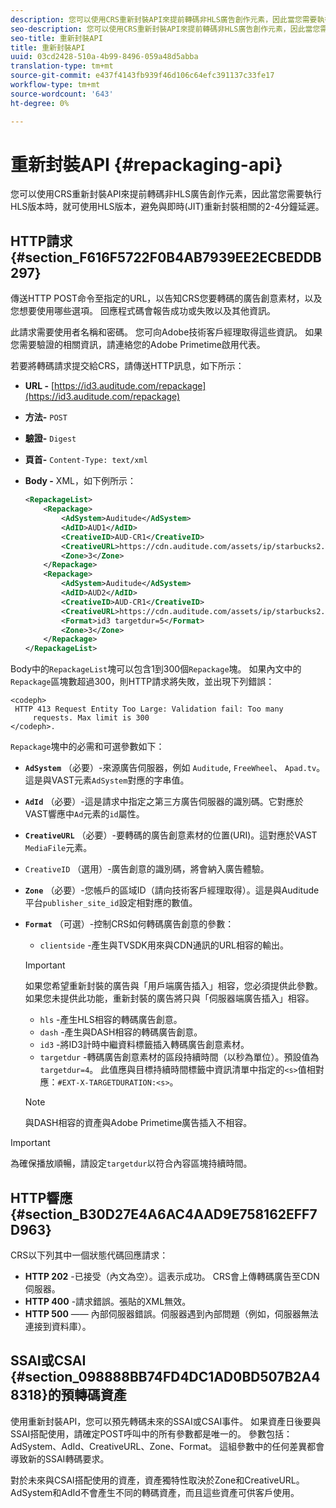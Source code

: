 ```yaml
---
description: 您可以使用CRS重新封裝API來提前轉碼非HLS廣告創作元素，因此當您需要執行HLS版本時，就可使用HLS版本，避免與即時(JIT)重新封裝相關的2-4分鐘延遲。
seo-description: 您可以使用CRS重新封裝API來提前轉碼非HLS廣告創作元素，因此當您需要執行HLS版本時，就可使用HLS版本，避免與即時(JIT)重新封裝相關的2-4分鐘延遲。
seo-title: 重新封裝API
title: 重新封裝API
uuid: 03cd2428-510a-4b99-8496-059a48d5abba
translation-type: tm+mt
source-git-commit: e437f4143fb939f46d106c64efc391137c33fe17
workflow-type: tm+mt
source-wordcount: '643'
ht-degree: 0%

---
```



# 重新封裝API {#repackaging-api}

您可以使用CRS重新封裝API來提前轉碼非HLS廣告創作元素，因此當您需要執行HLS版本時，就可使用HLS版本，避免與即時(JIT)重新封裝相關的2-4分鐘延遲。

## HTTP請求{#section_F616F5722F0B4AB7939EE2ECBEDDB297}

傳送HTTP POST命令至指定的URL，以告知CRS您要轉碼的廣告創意素材，以及您想要使用哪些選項。 回應程式碼會報告成功或失敗以及其他資訊。

此請求需要使用者名稱和密碼。 您可向Adobe技術客戶經理取得這些資訊。 如果您需要驗證的相關資訊，請連絡您的Adobe Primetime啟用代表。

若要將轉碼請求提交給CRS，請傳送HTTP訊息，如下所示：

* **URL -** [https://id3.auditude.com/repackage](https://id3.auditude.com/repackage)

* **方法-** `POST`

* **驗證-** `Digest`

* **頁首-** `Content-Type: text/xml`

* **Body -** XML，如下例所示：

   ```xml
   <RepackageList>
       <Repackage>
           <AdSystem>Auditude</AdSystem>
           <AdID>AUD1</AdID>
           <CreativeID>AUD-CR1</CreativeID>
           <CreativeURL>https://cdn.auditude.com/assets/ip/starbucks2.mp4</CreativeURL>
           <Zone>3</Zone>
       </Repackage>
       <Repackage>
           <AdSystem>Auditude</AdSystem>
           <AdID>AUD2</AdID>
           <CreativeID>AUD-CR1</CreativeID>
           <CreativeURL>https://cdn.auditude.com/assets/ip/starbucks2.mp4</CreativeURL>
           <Format>id3 targetdur=5</Format>
           <Zone>3</Zone>
       </Repackage>
   </RepackageList>
   ```

Body中的`RepackageList`塊可以包含1到300個`Repackage`塊。 如果內文中的`Repackage`區塊數超過300，則HTTP請求將失敗，並出現下列錯誤：

```
<codeph>
 HTTP 413 Request Entity Too Large: Validation fail: Too many
     requests. Max limit is 300
</codeph>.
```


`Repackage`塊中的必需和可選參數如下：

* **`AdSystem`** （必要）-來源廣告伺服器，例如 `Auditude`, `FreeWheel`、 `Apad.tv`。這是與VAST元素`AdSystem`對應的字串值。

* **`AdId`** （必要）-這是請求中指定之第三方廣告伺服器的識別碼。它對應於VAST響應中`Ad`元素的`id`屬性。

* **`CreativeURL`** （必要）-要轉碼的廣告創意素材的位置(URI)。這對應於VAST `MediaFile`元素。

* `CreativeID` （選用）-廣告創意的識別碼，將會納入廣告體驗。
* **`Zone`** （必要）-您帳戶的區域ID（請向技術客戶經理取得）。這是與Auditude平台`publisher_site_id`設定相對應的數值。

* **`Format`** （可選）-控制CRS如何轉碼廣告創意的參數：

   * `clientside` -產生與TVSDK用來與CDN通訊的URL相容的輸出。
   >[!IMPORTANT]
   >
   >如果您希望重新封裝的廣告與「用戶端廣告插入」相容，您必須提供此參數。 如果您未提供此功能，重新封裝的廣告將只與「伺服器端廣告插入」相容。

   * `hls` -產生HLS相容的轉碼廣告創意。
   * `dash` -產生與DASH相容的轉碼廣告創意。
   * `id3` -將ID3計時中繼資料標籤插入轉碼廣告創意素材。
   * `targetdur` -轉碼廣告創意素材的區段持續時間（以秒為單位）。預設值為`targetdur=4`。 此值應與目標持續時間標籤中資訊清單中指定的`<s>`值相對應：`#EXT-X-TARGETDURATION:<s>`。

   >[!NOTE]
   >
   >與DASH相容的資產與Adobe Primetime廣告插入不相容。

>[!IMPORTANT]
>
>為確保播放順暢，請設定`targetdur`以符合內容區塊持續時間。

## HTTP響應{#section_B30D27E4A6AC4AAD9E758162EFF7D963}

CRS以下列其中一個狀態代碼回應請求：

* **HTTP 202** -已接受（內文為空）。這表示成功。 CRS會上傳轉碼廣告至CDN伺服器。
* **HTTP 400** -請求錯誤。張貼的XML無效。
* **HTTP 500**  —— 內部伺服器錯誤。伺服器遇到內部問題（例如，伺服器無法連接到資料庫）。

## SSAI或CSAI {#section_098888BB74FD4DC1AD0BD507B2A48318}的預轉碼資產

使用重新封裝API，您可以預先轉碼未來的SSAI或CSAI事件。 如果資產日後要與SSAI搭配使用，請確定POST呼叫中的所有參數都是唯一的。 參數包括：AdSystem、AdId、CreativeURL、Zone、Format。 這組參數中的任何差異都會導致新的SSAI轉碼要求。

對於未來與CSAI搭配使用的資產，資產獨特性取決於Zone和CreativeURL。 AdSystem和AdId不會產生不同的轉碼資產，而且這些資產可供客戶使用。

